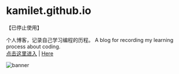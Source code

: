 # kamilet.github.io

【已停止使用】

个人博客，记录自己学习编程的历程。
A blog for recording my learning process about coding.  
[点击这里进入](http://coding.kamilet.cn/) | [Here](http://coding.kamilet.cn/)

![banner](http://outb2o3fz.bkt.clouddn.com/17-12-31/74609173.jpg)
